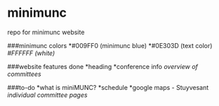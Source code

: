 # minimunc
repo for minimunc website

###minimunc colors
*#009FF0 (minimunc blue)
*#0E303D (text color)
*#FFFFFF (white)*

###website features done
*heading
*conference info
*overview of committees*

###to-do
*what is miniMUNC?
*schedule
*google maps - Stuyvesant
*individual committee pages*
